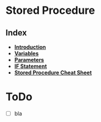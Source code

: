 # Stored Procedure

## Index
* **[Introduction](./introduction.md)** <br>
* **[Variables](./variables.md)** <br>
* **[Parameters](./parameters.md)** <br>
* **[IF Statement](./if-statement.md)** <br>
* **[Stored Procedure Cheat Sheet](./interview-cheat-sheet.md)** <br>



# ToDo
- [ ] bla

